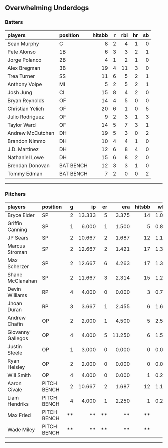 ## Overwhelming Underdogs

### Batters

 
|players          |position  | hitsbb|  r| rbi| hr| sb| 
|:----------------|:---------|------:|--:|---:|--:|--:| 
|Sean Murphy      |C         |      8|  2|   4|  1|  0| 
|Pete Alonso      |1B        |      6|  3|   3|  2|  1| 
|Jorge Polanco    |2B        |      4|  1|   2|  1|  0| 
|Alex Bregman     |3B        |     19|  4|  11|  3|  0| 
|Trea Turner      |SS        |     11|  6|   5|  2|  1| 
|Anthony Volpe    |MI        |      5|  2|   5|  2|  1| 
|Josh Jung        |CI        |     15|  8|   4|  2|  0| 
|Bryan Reynolds   |OF        |     14|  4|   5|  0|  0| 
|Christian Yelich |OF        |     20|  6|   1|  0|  5| 
|Julio Rodriguez  |OF        |      9|  2|   3|  1|  3| 
|Taylor Ward      |OF        |     14|  5|   7|  3|  1| 
|Andrew McCutchen |DH        |     19|  5|   3|  0|  2| 
|Brandon Nimmo    |DH        |     10|  4|   4|  1|  0| 
|J.D. Martinez    |DH        |     12|  6|   8|  4|  0| 
|Nathaniel Lowe   |DH        |     15|  6|   8|  2|  0| 
|Brendan Donovan  |BAT BENCH |     12|  3|   3|  1|  0| 
|Tommy Edman      |BAT BENCH |      7|  2|   0|  0|  2| 

* * *

### Pitchers

 
|players           |position    |  g|     ip| er|    era| hitsbb|  whip| so|  w| sv| 
|:-----------------|:-----------|--:|------:|--:|------:|------:|-----:|--:|--:|--:| 
|Bryce Elder       |SP          |  2| 13.333|  5|  3.375|     14| 1.050| 13|  1|  0| 
|Griffin Canning   |SP          |  1|  6.000|  1|  1.500|      5| 0.833|  4|  0|  0| 
|JP Sears          |SP          |  2| 10.667|  2|  1.687|     12| 1.125|  8|  0|  0| 
|Marcus Stroman    |SP          |  2| 12.667|  2|  1.421|     17| 1.342| 11|  2|  0| 
|Max Scherzer      |SP          |  2| 12.667|  6|  4.263|     17| 1.342| 19|  1|  0| 
|Shane McClanahan  |SP          |  2| 11.667|  3|  2.314|     15| 1.286| 12|  1|  0| 
|Devin Williams    |RP          |  4|  4.000|  0|  0.000|      3| 0.750|  6|  0|  2| 
|Jhoan Duran       |RP          |  3|  3.667|  1|  2.455|      6| 1.636|  5|  1|  1| 
|Andrew Chafin     |OP          |  2|  2.000|  1|  4.500|      5| 2.500|  4|  0|  0| 
|Giovanny Gallegos |OP          |  4|  4.000|  5| 11.250|      6| 1.500|  4|  0|  2| 
|Justin Steele     |OP          |  1|  3.000|  0|  0.000|      0| 0.000|  1|  0|  0| 
|Ryan Helsley      |OP          |  2|  2.000|  0|  0.000|      0| 0.000|  4|  0|  1| 
|Will Smith        |OP          |  4|  4.000|  0|  0.000|      1| 0.250|  4|  1|  2| 
|Aaron Civale      |PITCH BENCH |  2| 10.667|  2|  1.687|     12| 1.125|  7|  1|  0| 
|Liam Hendriks     |PITCH BENCH |  4|  4.000|  1|  2.250|      1| 0.250|  3|  2|  1| 
|Max Fried         |PITCH BENCH | **|     **| **|     **|     **|    **| **| **| **| 
|Wade Miley        |PITCH BENCH | **|     **| **|     **|     **|    **| **| **| **| 


* * *



